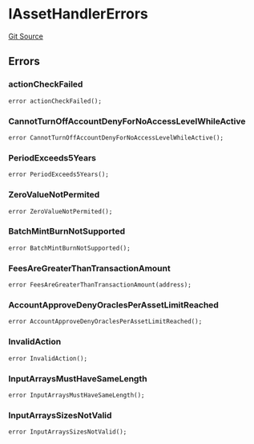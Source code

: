 # IAssetHandlerErrors
[Git Source](https://github.com/thrackle-io/tron/blob/50727ee9211084f05b8690e3435981873338f44e/src/common/IErrors.sol)


## Errors
### actionCheckFailed

```solidity
error actionCheckFailed();
```

### CannotTurnOffAccountDenyForNoAccessLevelWhileActive

```solidity
error CannotTurnOffAccountDenyForNoAccessLevelWhileActive();
```

### PeriodExceeds5Years

```solidity
error PeriodExceeds5Years();
```

### ZeroValueNotPermited

```solidity
error ZeroValueNotPermited();
```

### BatchMintBurnNotSupported

```solidity
error BatchMintBurnNotSupported();
```

### FeesAreGreaterThanTransactionAmount

```solidity
error FeesAreGreaterThanTransactionAmount(address);
```

### AccountApproveDenyOraclesPerAssetLimitReached

```solidity
error AccountApproveDenyOraclesPerAssetLimitReached();
```

### InvalidAction

```solidity
error InvalidAction();
```

### InputArraysMustHaveSameLength

```solidity
error InputArraysMustHaveSameLength();
```

### InputArraysSizesNotValid

```solidity
error InputArraysSizesNotValid();
```


